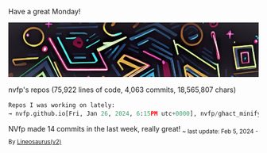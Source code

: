 Have a great Monday!

![banner](./assets/banner.jpg)

nvfp's repos (75,922 lines of code, 4,063 commits, 18,565,807 chars)

```python
Repos I was working on lately:
→ nvfp.github.io[Fri, Jan 26, 2024, 6:15PM utc+0000], nvfp/ghact_minify_htmls[Tuesday], nvfp/ghact_auto_permalink[January 22, 10:33AM]
```

NVfp made 14 commits in the last week, really great!<sub> ~ last update: Feb 5, 2024 - By [Lineosaurus(v2)](https://github.com/Lineosaurus/Lineosaurus)</sub>